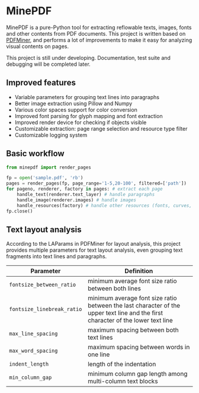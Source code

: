 # MinePDF

MinePDF is a pure-Python tool for extracting reflowable texts, images, fonts and other contents from PDF documents. This project is written based on [PDFMiner](https://github.com/pdfminer/pdfminer.six), and performs a lot of improvements to make it easy for analyzing visual contents on pages.

This project is still under developing. Documentation, test suite and debugging will be completed later.

## Improved features

+ Variable parameters for grouping text lines into paragraphs
+ Better image extraction using Pillow and Numpy
+ Various color spaces support for color conversion
+ Improved font parsing for glyph mapping and font extraction
+ Improved render device for checking if objects visible
+ Customizable extraction: page range selection and resource type filter
+ Customizable logging system

## Basic workflow

```python
from minepdf import render_pages

fp = open('sample.pdf', 'rb')
pages = render_pages(fp, page_range='1-5,20-100', filtered=['path'])
for pageno, renderer, factory in pages: # extract each page
    handle_text(renderer.text_layer) # handle paragraphs
    handle_image(renderer.images) # handle images
    handle_resources(factory) # handle other resources (fonts, curves, etc.)
fp.close()
```

## Text layout analysis

According to the LAParams in PDFMiner for layout analysis, this project provides multiple parameters for text layout analysis, even grouping text fragments into text lines and paragraphs.

| Parameter                  | Definition                                                   |
| -------------------------- | ------------------------------------------------------------ |
| `fontsize_between_ratio`   | minimum average font size ratio between both lines           |
| `fontsize_linebreak_ratio` | minimum average font size ratio between the last character of the upper text line and the first character of the lower text line |
| `max_line_spacing`         | maximum spacing between both text lines                      |
| `max_word_spacing`         | maximum spacing between words in one line                    |
| `indent_length`            | length of the indentation                                    |
| `min_column_gap`           | minimum column gap length among multi-column text blocks     |
